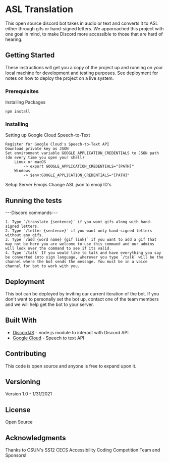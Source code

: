 
# ASL Translation
This open source discord bot takes in audio or text and converts it to ASL either through gifs or hand-signed letters.
We apporoached this project with one goal in mind, to make Discord more accessible to those that are hard of hearing.

## Getting Started

These instructions will get you a copy of the project up and running on your local machine for development and testing purposes. See deployment for notes on how to deploy the project on a live system.

### Prerequisites

Installing Packages
```
npm install
```

### Installing

Setting up Google Cloud Speech-to-Text
```
Register for Google Cloud's Speech-to-Text API
Download private key as JSON
Set environment variable GOOGLE_APPLICATION_CREDENTIALS to JSON path (do every time you open your shell)
    Linux or macOS
        -> export GOOGLE_APPLICATION_CREDENTIALS="[PATH]"
    Windows
        -> $env:GOOGLE_APPLICATION_CREDENTIALS="[PATH]"
```

Setup Server Emojis
Change ASL.json to emoji ID's

## Running the tests

---Discord commands---
```
1. Type `/translate {sentence}` if you want gifs along with hand-signed letters. 
2. Type `/letter {sentence}` if you want only hand-signed letters without any gifs. 
3. Type `/add {word name} {gif link}` if you want to add a gif that may not be here you are welcome to use this command and our admins will look over the command to see if its valid. 
4. Type `/talk` If you would like to talk and have everything you say be converted into sign language, wherever you type `/talk` will be the channel where the bot sends the message. You must be in a voice channel for bot to work with you.
```


## Deployment

This bot can be deployed by inviting our current iteration of the bot.
If you don't want to personally set the bot up, contact one of the team members and we will help get the bot to your server.

## Built With

* [DiscordJS](https://discord.js.org/#/) - node.js module to interact with Discord API
* [Google Cloud](https://cloud.google.com/speech-to-text) - Speech to text API

## Contributing

This code is open source and anyone is free to expand upon it.

## Versioning

Version 1.0 - 1/31/2021

## License

Open Source

## Acknowledgments

Thanks to CSUN's SS12 CECS Accessibility Coding Competition Team and Sponsors!

